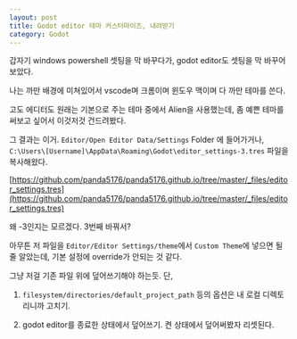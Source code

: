 ```yaml
---
layout: post
title: Godot editor 테마 커스터마이즈, 내려받기
category: Godot
---
```


갑자기 windows powershell 셋팅을 막 바꾸다가, godot editor도 셋팅을 막 바꾸어보았다.

나는 까만 배경에 미쳐있어서 vscode며 크롬이며 윈도우 맥이며 다 까만 테마를 쓴다.

고도 에디터도 원래는 기본으로 주는 테마 중에서 Alien을 사용했는데, 좀 예쁜 테마를 써보고 싶어서 이것저것 건드려봤다.

<!--description-->

그 결과는 이거. `Editor/Open Editor Data/Settings` Folder 에 들어가거나, `C:\Users\[Username]\AppData\Roaming\Godot\editor_settings-3.tres` 파일을 복사해왔다.

[https://github.com/panda5176/panda5176.github.io/tree/master/_files/editor_settings.tres](https://github.com/panda5176/panda5176.github.io/tree/master/_files/editor_settings.tres)

왜 -3인지는 모르겠다. 3번째 바꿔서?

아무튼 저 파일을 `Editor/Editor Settings/theme`에서 `Custom Theme`에 넣으면 될 줄 알았는데, 기본 설정에 override가 안되는 것 같다.

그냥 저걸 기존 파일 위에 덮어쓰기해야 하는듯. 단, 

1) `filesystem/directories/default_project_path` 등의 옵션은 내 로컬 디렉토리니까 고치기.

2) godot editor를 종료한 상태에서 덮어쓰기. 켠 상태에서 덮어써봤자 리셋된다.